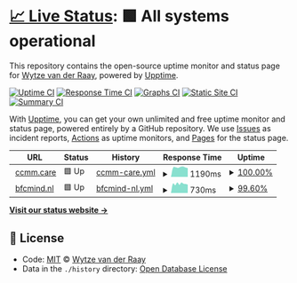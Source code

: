 # [📈 Live Status](https://wvdraay.github.io/upptime): <!--live status--> **🟩 All systems operational**

This repository contains the open-source uptime monitor and status page for [Wytze van der Raay](https://wvdraay.github.io/upptime), powered by [Upptime](https://github.com/upptime/upptime).

[![Uptime CI](https://github.com/koj-co/upptime/workflows/Uptime%20CI/badge.svg)](https://github.com/koj-co/upptime/actions?query=workflow%3A%22Uptime+CI%22)
[![Response Time CI](https://github.com/koj-co/upptime/workflows/Response%20Time%20CI/badge.svg)](https://github.com/koj-co/upptime/actions?query=workflow%3A%22Response+Time+CI%22)
[![Graphs CI](https://github.com/koj-co/upptime/workflows/Graphs%20CI/badge.svg)](https://github.com/koj-co/upptime/actions?query=workflow%3A%22Graphs+CI%22)
[![Static Site CI](https://github.com/koj-co/upptime/workflows/Static%20Site%20CI/badge.svg)](https://github.com/koj-co/upptime/actions?query=workflow%3A%22Static+Site+CI%22)
[![Summary CI](https://github.com/koj-co/upptime/workflows/Summary%20CI/badge.svg)](https://github.com/koj-co/upptime/actions?query=workflow%3A%22Summary+CI%22)

With [Upptime](https://upptime.js.org), you can get your own unlimited and free uptime monitor and status page, powered entirely by a GitHub repository. We use [Issues](https://github.com/wvdraay/upptime/issues) as incident reports, [Actions](https://github.com/wvdraay/upptime/actions) as uptime monitors, and [Pages](https://wvdraay.github.io/upptime) for the status page.

<!--start: status pages-->
<!-- This summary is generated by Upptime (https://github.com/upptime/upptime) -->
<!-- Do not edit this manually, your changes will be overwritten -->
<!-- prettier-ignore -->
| URL | Status | History | Response Time | Uptime |
| --- | ------ | ------- | ------------- | ------ |
| <img alt="" src="https://favicons.githubusercontent.com/ccmm.care" height="13"> [ccmm.care](https://ccmm.care) | 🟩 Up | [ccmm-care.yml](https://github.com/wvdraay/upptime/commits/HEAD/history/ccmm-care.yml) | <details><summary><img alt="Response time graph" src="./graphs/ccmm-care/response-time-week.png" height="20"> 1190ms</summary><br><a href="https://wvdraay.github.io/upptime/history/ccmm-care"><img alt="Response time 1342" src="https://img.shields.io/endpoint?url=https%3A%2F%2Fraw.githubusercontent.com%2Fwvdraay%2Fupptime%2FHEAD%2Fapi%2Fccmm-care%2Fresponse-time.json"></a><br><a href="https://wvdraay.github.io/upptime/history/ccmm-care"><img alt="24-hour response time 1096" src="https://img.shields.io/endpoint?url=https%3A%2F%2Fraw.githubusercontent.com%2Fwvdraay%2Fupptime%2FHEAD%2Fapi%2Fccmm-care%2Fresponse-time-day.json"></a><br><a href="https://wvdraay.github.io/upptime/history/ccmm-care"><img alt="7-day response time 1190" src="https://img.shields.io/endpoint?url=https%3A%2F%2Fraw.githubusercontent.com%2Fwvdraay%2Fupptime%2FHEAD%2Fapi%2Fccmm-care%2Fresponse-time-week.json"></a><br><a href="https://wvdraay.github.io/upptime/history/ccmm-care"><img alt="30-day response time 1322" src="https://img.shields.io/endpoint?url=https%3A%2F%2Fraw.githubusercontent.com%2Fwvdraay%2Fupptime%2FHEAD%2Fapi%2Fccmm-care%2Fresponse-time-month.json"></a><br><a href="https://wvdraay.github.io/upptime/history/ccmm-care"><img alt="1-year response time 1342" src="https://img.shields.io/endpoint?url=https%3A%2F%2Fraw.githubusercontent.com%2Fwvdraay%2Fupptime%2FHEAD%2Fapi%2Fccmm-care%2Fresponse-time-year.json"></a></details> | <details><summary><a href="https://wvdraay.github.io/upptime/history/ccmm-care">100.00%</a></summary><a href="https://wvdraay.github.io/upptime/history/ccmm-care"><img alt="All-time uptime 99.93%" src="https://img.shields.io/endpoint?url=https%3A%2F%2Fraw.githubusercontent.com%2Fwvdraay%2Fupptime%2FHEAD%2Fapi%2Fccmm-care%2Fuptime.json"></a><br><a href="https://wvdraay.github.io/upptime/history/ccmm-care"><img alt="24-hour uptime 100.00%" src="https://img.shields.io/endpoint?url=https%3A%2F%2Fraw.githubusercontent.com%2Fwvdraay%2Fupptime%2FHEAD%2Fapi%2Fccmm-care%2Fuptime-day.json"></a><br><a href="https://wvdraay.github.io/upptime/history/ccmm-care"><img alt="7-day uptime 100.00%" src="https://img.shields.io/endpoint?url=https%3A%2F%2Fraw.githubusercontent.com%2Fwvdraay%2Fupptime%2FHEAD%2Fapi%2Fccmm-care%2Fuptime-week.json"></a><br><a href="https://wvdraay.github.io/upptime/history/ccmm-care"><img alt="30-day uptime 100.00%" src="https://img.shields.io/endpoint?url=https%3A%2F%2Fraw.githubusercontent.com%2Fwvdraay%2Fupptime%2FHEAD%2Fapi%2Fccmm-care%2Fuptime-month.json"></a><br><a href="https://wvdraay.github.io/upptime/history/ccmm-care"><img alt="1-year uptime 99.93%" src="https://img.shields.io/endpoint?url=https%3A%2F%2Fraw.githubusercontent.com%2Fwvdraay%2Fupptime%2FHEAD%2Fapi%2Fccmm-care%2Fuptime-year.json"></a></details>
| <img alt="" src="https://favicons.githubusercontent.com/bfcmind.nl" height="13"> [bfcmind.nl](https://bfcmind.nl) | 🟩 Up | [bfcmind-nl.yml](https://github.com/wvdraay/upptime/commits/HEAD/history/bfcmind-nl.yml) | <details><summary><img alt="Response time graph" src="./graphs/bfcmind-nl/response-time-week.png" height="20"> 730ms</summary><br><a href="https://wvdraay.github.io/upptime/history/bfcmind-nl"><img alt="Response time 1235" src="https://img.shields.io/endpoint?url=https%3A%2F%2Fraw.githubusercontent.com%2Fwvdraay%2Fupptime%2FHEAD%2Fapi%2Fbfcmind-nl%2Fresponse-time.json"></a><br><a href="https://wvdraay.github.io/upptime/history/bfcmind-nl"><img alt="24-hour response time 674" src="https://img.shields.io/endpoint?url=https%3A%2F%2Fraw.githubusercontent.com%2Fwvdraay%2Fupptime%2FHEAD%2Fapi%2Fbfcmind-nl%2Fresponse-time-day.json"></a><br><a href="https://wvdraay.github.io/upptime/history/bfcmind-nl"><img alt="7-day response time 730" src="https://img.shields.io/endpoint?url=https%3A%2F%2Fraw.githubusercontent.com%2Fwvdraay%2Fupptime%2FHEAD%2Fapi%2Fbfcmind-nl%2Fresponse-time-week.json"></a><br><a href="https://wvdraay.github.io/upptime/history/bfcmind-nl"><img alt="30-day response time 960" src="https://img.shields.io/endpoint?url=https%3A%2F%2Fraw.githubusercontent.com%2Fwvdraay%2Fupptime%2FHEAD%2Fapi%2Fbfcmind-nl%2Fresponse-time-month.json"></a><br><a href="https://wvdraay.github.io/upptime/history/bfcmind-nl"><img alt="1-year response time 1235" src="https://img.shields.io/endpoint?url=https%3A%2F%2Fraw.githubusercontent.com%2Fwvdraay%2Fupptime%2FHEAD%2Fapi%2Fbfcmind-nl%2Fresponse-time-year.json"></a></details> | <details><summary><a href="https://wvdraay.github.io/upptime/history/bfcmind-nl">99.60%</a></summary><a href="https://wvdraay.github.io/upptime/history/bfcmind-nl"><img alt="All-time uptime 99.88%" src="https://img.shields.io/endpoint?url=https%3A%2F%2Fraw.githubusercontent.com%2Fwvdraay%2Fupptime%2FHEAD%2Fapi%2Fbfcmind-nl%2Fuptime.json"></a><br><a href="https://wvdraay.github.io/upptime/history/bfcmind-nl"><img alt="24-hour uptime 100.00%" src="https://img.shields.io/endpoint?url=https%3A%2F%2Fraw.githubusercontent.com%2Fwvdraay%2Fupptime%2FHEAD%2Fapi%2Fbfcmind-nl%2Fuptime-day.json"></a><br><a href="https://wvdraay.github.io/upptime/history/bfcmind-nl"><img alt="7-day uptime 99.60%" src="https://img.shields.io/endpoint?url=https%3A%2F%2Fraw.githubusercontent.com%2Fwvdraay%2Fupptime%2FHEAD%2Fapi%2Fbfcmind-nl%2Fuptime-week.json"></a><br><a href="https://wvdraay.github.io/upptime/history/bfcmind-nl"><img alt="30-day uptime 99.91%" src="https://img.shields.io/endpoint?url=https%3A%2F%2Fraw.githubusercontent.com%2Fwvdraay%2Fupptime%2FHEAD%2Fapi%2Fbfcmind-nl%2Fuptime-month.json"></a><br><a href="https://wvdraay.github.io/upptime/history/bfcmind-nl"><img alt="1-year uptime 99.88%" src="https://img.shields.io/endpoint?url=https%3A%2F%2Fraw.githubusercontent.com%2Fwvdraay%2Fupptime%2FHEAD%2Fapi%2Fbfcmind-nl%2Fuptime-year.json"></a></details>

<!--end: status pages-->

[**Visit our status website →**](https://wvdraay.github.io/upptime)

## 📄 License

- Code: [MIT](./LICENSE) © [Wytze van der Raay](https://github.com/wvdraay/upptime/)
- Data in the `./history` directory: [Open Database License](https://opendatacommons.org/licenses/odbl/1-0/)

